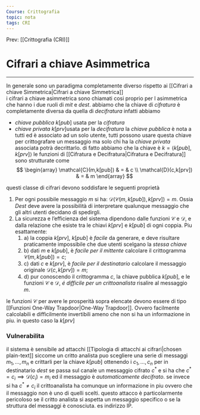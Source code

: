 ```yaml
---
Course: Crittografia
topic: nota
tags: CRI
---
```


Prev: [[Crittografia (CRI)]]

# Cifrari a chiave Asimmetrica
---
In generale sono un paradigma completamente diverso rispetto ai [[Cifrari a chiave Simmetrica|Cifrari a chiave Simmetrica]]  
i cifrari a chiave asimmetrica sono chiamati cosi proprio per l asimmetrica che hanno i due ruoli di _mit_ e _dest_.
abbiamo che la chiave di _cifratura_ è completamente diversa da quella di _decifratura_ infatti abbiamo 
- _chiave pubblica_ $k[pub]$ usata per la _cifratura_
- _chiave privata_ $k[prv]$usata per la _decifratura_
la _chiave pubblica_ è nota a tutti ed è associato ad un solo utente, tutti possono usare questa chiave per crittografare un messaggio ma solo chi ha la _chiave privata_ associata potrà decrittarlo. di fatto abbiamo che la chiave è $k=\langle k[pub],k[prv]\rangle$
le funzioni di [[Cifratura e Decifratura|Cifratura e Decifratura]] sono strutturate come
$$
\begin{array}
\mathcal{C}(m,k[pub])  & = &  c \\
\mathcal{D}(c,k[prv])  & = &  m
\end{array}
$$

questi classe di cifrari devono soddisfare le seguenti proprietà
1. Per ogni possibile messaggio $m$ si ha: $\mathcal{D}(\mathcal{C}(m, k[pub]), k[prv]) = m$. Ossia _Dest_ deve avere la possibilità di interpretare qualunque messaggio che gli altri utenti decidano di spedirgli. 
2.  La sicurezza e l’efficienza del sistema dipendono dalle funzioni $\mathcal{C}$ e $\mathcal{D}$, e dalla relazione che esiste tra le chiavi $k[prv]$ e $k[pub]$ di ogni coppia. Piu esattamente: 
	1. a) la coppia $k[prv]$, $k[pub]$ è _facile_ da generare, e deve risultare praticamente impossibile che due utenti scelgano la _stessa chiave_
	2. b) dati $m$ e $k[pub]$, è _facile per il mittente_ calcolare il crittogramma $\mathcal{C}(m, k[pub]) = c$;
	3. c) dati $c$ e $k[prv]$, è _facile per il destinatario_ calcolare il messaggio originale $\mathcal{D}(c, k[prv]) = m$;
	4. d) pur conoscendo il crittogramma $c$, la chiave pubblica $k[pub]$, e le funzioni  $\mathcal{C}$ e $\mathcal{D}$, _é difficile per un crittoanalista_ risalire al messaggio $m$.

le funzioni $\mathcal{C}$ per avere le prosperità sopra elencate devono essere di tipo [[Funzioni One-Way Trapdoor|One-Way Trapdoor]]. Ovvero facilmente calcolabili e difficilmente invertibili ameno che non si ha un informazione in piu. in questo caso la $k[prv]$




### Vulnerabilita
il sistema è sensibile ad attacchi [[Tipologia di attacchi ai cifrari|chosen plain-text]] siccome un critto analista puo scegliere una serie di messaggi $m_{1},\dots,m_{n}$ e crittarli per la chiave $k[pub]$ ottenendo i $c_{1},\dots,c_{n}$ per in destinatario $dest$ 
se passa sul canale un messaggio cifrato $c^{*}$ e si ha che $c^{*}=c_{i}  \implies \mathcal{D}(c_{i})=m_{i}$ ed il messaggio è _automaticamente decifrato_.
se invece si ha $c^{*}\not =c_{i}$ il crittoanalista ha comunque un informazione in piu ovvero che il messaggio non è uno di quelli scelti.
questo attacco è particolarmente pericoloso se il critto analista si aspetta un messaggio specifico o se la struttura del messaggi è conosciuta. es indirizzo IP.

